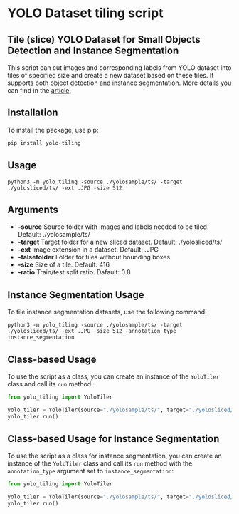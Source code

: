 # YOLO Dataset tiling script

## Tile (slice) YOLO Dataset for Small Objects Detection and Instance Segmentation

This script can cut images and corresponding labels from YOLO dataset into tiles of specified size and create a new dataset based on these tiles. It supports both object detection and instance segmentation. More details you can find in the <a href="https://towardsdatascience.com/tile-slice-yolo-dataset-for-small-objects-detection-a75bf26f7fa2">article</a>.

## Installation

To install the package, use pip:

```bash
pip install yolo-tiling
```

## Usage 

`python3 -m yolo_tiling -source ./yolosample/ts/ -target ./yolosliced/ts/ -ext .JPG -size 512`

## Arguments

- **-source**        Source folder with images and labels needed to be tiled. Default: ./yolosample/ts/
- **-target**        Target folder for a new sliced dataset. Default: ./yolosliced/ts/
- **-ext**           Image extension in a dataset. Default: .JPG
- **-falsefolder**   Folder for tiles without bounding boxes
- **-size**          Size of a tile. Default: 416
- **-ratio**         Train/test split ratio. Dafault: 0.8

## Instance Segmentation Usage

To tile instance segmentation datasets, use the following command:

`python3 -m yolo_tiling -source ./yolosample/ts/ -target ./yolosliced/ts/ -ext .JPG -size 512 -annotation_type instance_segmentation`

## Class-based Usage

To use the script as a class, you can create an instance of the `YoloTiler` class and call its `run` method:

```python
from yolo_tiling import YoloTiler

yolo_tiler = YoloTiler(source="./yolosample/ts/", target="./yolosliced/ts/", ext=".JPG", falsefolder=None, size=512, ratio=0.8)
yolo_tiler.run()
```

## Class-based Usage for Instance Segmentation

To use the script as a class for instance segmentation, you can create an instance of the `YoloTiler` class and call its `run` method with the `annotation_type` argument set to `instance_segmentation`:

```python
from yolo_tiling import YoloTiler

yolo_tiler = YoloTiler(source="./yolosample/ts/", target="./yolosliced/ts/", ext=".JPG", falsefolder=None, size=512, ratio=0.8, annotation_type="instance_segmentation")
yolo_tiler.run()
```
